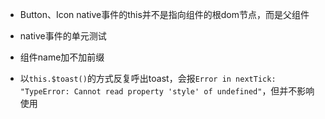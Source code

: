 + Button、Icon native事件的this并不是指向组件的根dom节点，而是父组件

+ native事件的单元测试

+ 组件name加不加前缀

+ 以`this.$toast()`的方式反复呼出toast，会报`Error in nextTick: "TypeError: Cannot read property 'style' of undefined"`，但并不影响使用

